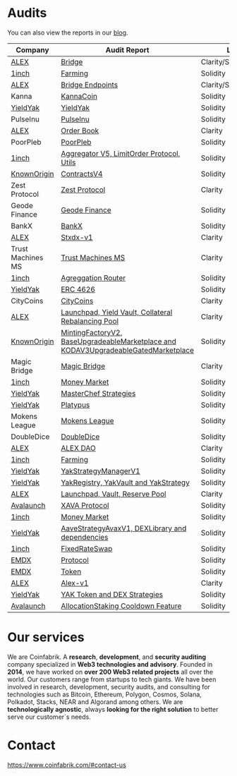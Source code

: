 # Audits
You can also view the reports in our [blog](https://blog.coinfabrik.com/smart-contracts-audits/).

| Company | Audit Report    | Language | Date      | 
| ------------------------------------------------------------------- | --------------- | -------- | --------- | 
| [ALEX](https://github.com/CoinFabrik/Audits/tree/proposal/ALEX)   | [Bridge](https://github.com/CoinFabrik/Audits/blob/proposal/ALEX/2023-04%20Bridge.pdf) | Clarity/Solidity/Typescript | 04/2023 |
| [1inch](https://github.com/CoinFabrik/Audits/tree/proposal/1inch)   | [Farming](https://github.com/CoinFabrik/Audits/blob/proposal/1inch/2022-12%20Farming.pdf) | Solidity | 12/2022 |
| [ALEX](https://github.com/CoinFabrik/Audits/tree/proposal/ALEX)   | [Bridge Endpoints](https://github.com/CoinFabrik/Audits/blob/proposal/ALEX/2022-12%20Bridge%20Endpoints.pdf) | Clarity/Solidity | 12/2022 |
| Kanna | [KannaCoin](https://github.com/CoinFabrik/Audits/blob/proposal/2022-11%20KannaCoin.pdf)               | Solidity | 11/2022 |
| [YieldYak](https://github.com/CoinFabrik/Audits/tree/proposal/YieldYak)   | [YieldYak](https://github.com/CoinFabrik/Audits/blob/proposal/YieldYak/2022-11%20YieldYak.pdf) | Solidity | 11/2022 |
| PulseInu   | [PulseInu](https://github.com/CoinFabrik/Audits/blob/proposal/2022-11%20PoorPleb.pdf) | Solidity | 11/2022 |
| [ALEX](https://github.com/CoinFabrik/Audits/tree/proposal/ALEX)   | [Order Book](https://github.com/CoinFabrik/Audits/blob/proposal/ALEX/2022-10%20Order%20Book.pdf) | Clarity | 10/2022 |
| PoorPleb   | [PoorPleb](https://github.com/CoinFabrik/Audits/blob/proposal/2022-10%20PoorPleb.pdf) | Solidity | 10/2022 |
| [1inch](https://github.com/CoinFabrik/Audits/tree/proposal/1inch)   | [Aggregator V5, LimitOrder Protocol, Utils](https://github.com/CoinFabrik/Audits/blob/proposal/1inch/2022-09%20Aggregator%20V5%2C%20LimitOrder%20Protocol%2C%20Utils.pdf) | Solidity | 09/2022 |
| [KnownOrigin](https://github.com/CoinFabrik/Audits/tree/proposal/KnownOrigin)   | [ContractsV4](https://github.com/CoinFabrik/Audits/blob/proposal/KnownOrigin/2022-09%20ContractsV4.pdf) | Solidity | 09/2022 |
| Zest Protocol   | [Zest Protocol](https://github.com/CoinFabrik/Audits/blob/proposal/2022-08%20Zest%20Protocol.pdf) | Clarity | 08/2022 |
| Geode Finance   | [Geode Finance](https://github.com/CoinFabrik/Audits/blob/proposal/2022-08%20Geode%20Finance.pdf) | Solidity | 08/2022 |
| BankX   | [BankX](https://github.com/CoinFabrik/Audits/blob/proposal/2022-08%20BankX.pdf) | Solidity | 08/2022 |
| [ALEX](https://github.com/CoinFabrik/Audits/tree/proposal/ALEX)   | [Stxdx-v1](https://github.com/CoinFabrik/Audits/blob/proposal/ALEX/2022-07%20Stxdx-v1.pdf) | Clarity | 07/2022 |
| Trust Machines MS   | [Trust Machines MS](https://github.com/CoinFabrik/Audits/blob/proposal/2022-07%20Trust%20Machines%20MS.pdf) | Clarity | 07/2022 |
| [1inch](https://github.com/CoinFabrik/Audits/tree/proposal/1inch)   | [Agreggation Router](https://github.com/CoinFabrik/Audits/blob/proposal/1inch/2022-06%20Agreggation%20Router%20V5.pdf) | Solidity | 06/2022 |
| [YieldYak](https://github.com/CoinFabrik/Audits/tree/proposal/YieldYak)   | [ERC 4626](https://github.com/CoinFabrik/Audits/blob/proposal/YieldYak/2022-06%20ERC%204626.pdf) | Solidity | 06/2022 |
| CityCoins   | [CityCoins](https://github.com/CoinFabrik/Audits/blob/proposal/2022-05%20CityCoins.pdf) | Clarity | 05/2022 |
| [ALEX](https://github.com/CoinFabrik/Audits/tree/proposal/ALEX)   | [Launchpad, Yield Vault, Collateral Rebalancing Pool](https://github.com/CoinFabrik/Audits/blob/proposal/ALEX/2022-04%20Launchpad%2C%20Yield%20Vault%2C%20Collateral%20Rebalancing%20Pool.pdf) | Clarity | 04/2022 |
| [KnownOrigin](https://github.com/CoinFabrik/Audits/tree/proposal/KnownOrigin)   | [MintingFactoryV2, BaseUpgradeableMarketplace and KODAV3UpgradeableGatedMarketplace](https://github.com/CoinFabrik/Audits/blob/proposal/KnownOrigin/2022-04%20MintingFactoryV2%2C%20BaseUpgradeableMarketplace%20and%20KODAV3UpgradeableGatedMarketplace.pdf) | Solidity | 04/2022 |
| Magic Bridge   | [Magic Bridge](https://github.com/CoinFabrik/Audits/blob/proposal/2022-04%20Magic%20Bridge.pdf) | Clarity | 04/2022 |
| [1inch](https://github.com/CoinFabrik/Audits/tree/proposal/1inch)   | [Money Market](https://github.com/CoinFabrik/Audits/blob/proposal/1inch/2022-03%20Money%20Market.pdf) | Solidity | 03/2022 |
| [YieldYak](https://github.com/CoinFabrik/Audits/tree/proposal/YieldYak)   | [MasterChef Strategies](https://github.com/CoinFabrik/Audits/blob/proposal/YieldYak/2022-03%20MasterChef%20Strategies.pdf) | Solidity | 03/2022 |
| [YieldYak](https://github.com/CoinFabrik/Audits/tree/proposal/YieldYak)   | [Platypus](https://github.com/CoinFabrik/Audits/blob/proposal/YieldYak/2022-02%20Platypus.pdf) | Solidity | 03/2022 |
| Mokens League   | [Mokens League](https://github.com/CoinFabrik/Audits/blob/proposal/2022-03%20Mokens%20League.pdf) | Solidity | 03/2022 |
| DoubleDice   | [DoubleDice](https://github.com/CoinFabrik/Audits/blob/proposal/2022-03%20DoubleDice.pdf) | Solidity | 03/2022 |
| [ALEX](https://github.com/CoinFabrik/Audits/tree/proposal/ALEX)   | [ALEX DAO](https://github.com/CoinFabrik/Audits/blob/proposal/ALEX/2022-02%20ALEX%20DAO.pdf) | Clarity | 02/2022 |
| [1inch](https://github.com/CoinFabrik/Audits/tree/proposal/1inch)   | [Farming](https://github.com/CoinFabrik/Audits/blob/proposal/1inch/2022-01%20Farming.pdf) | Solidity | 01/2022 |
| [YieldYak](https://github.com/CoinFabrik/Audits/tree/proposal/YieldYak)   | [YakStrategyManagerV1](https://github.com/CoinFabrik/Audits/blob/proposal/YieldYak/2022-01%20YakStrategyManagerV1.pdf) | Solidity | 01/2022 |
| [YieldYak](https://github.com/CoinFabrik/Audits/tree/proposal/YieldYak)   | [YakRegistry, YakVault and YakStrategy](https://github.com/CoinFabrik/Audits/blob/proposal/YieldYak/2022-01%20YakRegistry%2C%20YakVault%20and%20YakStrategy.pdf) | Solidity | 01/2022 |
| [ALEX](https://github.com/CoinFabrik/Audits/tree/proposal/ALEX)   | [Launchpad, Vault, Reserve Pool](https://github.com/CoinFabrik/Audits/blob/proposal/ALEX/2022-01%20Launchpad%2C%20Vault%2C%20Reserve%20Pool.pdf) | Clarity | 01/2022 |
| [Avalaunch](https://github.com/CoinFabrik/Audits/tree/proposal/Avalaunch)   | [XAVA Protocol](https://github.com/CoinFabrik/Audits/blob/proposal/Avalaunch/2022-01%20XAVA%20Protocol.pdf) | Solidity | 01/2022 |
| [1inch](https://github.com/CoinFabrik/Audits/tree/proposal/1inch)   | [Money Market](https://github.com/CoinFabrik/Audits/blob/proposal/1inch/2021-12%20Money%20Market.pdf) | Solidity | 12/2021 |
| [YieldYak](https://github.com/CoinFabrik/Audits/tree/proposal/YieldYak)   | [AaveStrategyAvaxV1, DEXLibrary and dependencies](https://github.com/CoinFabrik/Audits/blob/proposal/YieldYak/2021-12%20AaveStrategyAvaxV1%2C%20DEXLibrary%20and%20dependencies.pdf) | Solidity | 12/2021 |
| [1inch](https://github.com/CoinFabrik/Audits/tree/proposal/1inch)   | [FixedRateSwap](https://github.com/CoinFabrik/Audits/blob/proposal/1inch/2021-11%20FixedRateSwap.pdf) | Solidity | 11/2021 |
| [EMDX](https://github.com/CoinFabrik/Audits/tree/proposal/EMDX)   | [Protocol](https://github.com/CoinFabrik/Audits/blob/proposal/EMDX/2021-11%20Protocol.pdf) | Solidity | 11/2021 |
| [EMDX](https://github.com/CoinFabrik/Audits/tree/proposal/EMDX)   | [Token](https://github.com/CoinFabrik/Audits/blob/proposal/EMDX/2021-11%20Token.pdf) | Solidity | 11/2021 |
| [ALEX](https://github.com/CoinFabrik/Audits/tree/proposal/ALEX)   | [Alex-v1](https://github.com/CoinFabrik/Audits/blob/proposal/ALEX/2021-11%20Alex-v1.pdf) | Clarity | 11/2021 |
| [YieldYak](https://github.com/CoinFabrik/Audits/tree/proposal/YieldYak)   | [YAK Token and DEX Strategies](https://github.com/CoinFabrik/Audits/blob/proposal/YieldYak/2021-11%20YAK%20Token%20and%20DEX%20Strategies.pdf) | Solidity | 11/2021 |
| [Avalaunch](https://github.com/CoinFabrik/Audits/tree/proposal/Avalaunch)   | [AllocationStaking Cooldown Feature](https://github.com/CoinFabrik/Audits/blob/proposal/Avalaunch/2021-11%20AllocationStaking%20Cooldown%20Feature.pdf) | Solidity | 11/2021 |

# Our services
We are Coinfabrik. A **research**, **development**, and **security auditing** company specialized in **Web3 technologies and advisory**.
Founded in **2014**, we have worked on **over 200 Web3 related projects** all over the world. Our customers range from startups to tech giants. We have been involved in research, development, security audits, and consulting for technologies such as Bitcoin, Ethereum, Polygon, Cosmos, Solana, Polkadot, Stacks, NEAR and Algorand among others.
We are **technologically agnostic**, always **looking for the right solution** to better serve our customer`s needs.

# Contact
https://www.coinfabrik.com/#contact-us
